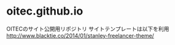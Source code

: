 # oitec.github.io

OITECのサイト公開用リポジトリ
サイトテンプレートは以下を利用
http://www.blacktie.co/2014/01/stanley-freelancer-theme/